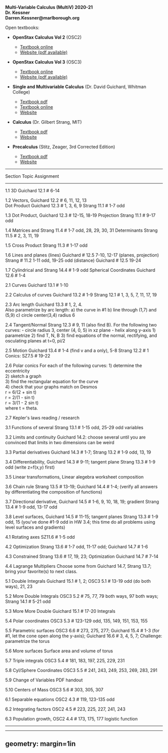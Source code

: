 __Multi-Variable Calculus (MultiV) 2020-21__  
__Dr. Kessner__  
__Darren.Kessner@marlborough.org__    

Open textbooks:

- __OpenStax Calculus Vol 2__ (OSC2)
    - [Textbook online](https://openstax.org/books/calculus-volume-2/pages/1-introduction)
    - [Website (pdf available)](https://openstax.org/details/books/calculus-volume-2)

- __OpenStax Calculus Vol 3__ (OSC3)
    - [Textbook online](https://openstax.org/books/calculus-volume-3/pages/1-introduction)
    - [Website (pdf available)](https://openstax.org/details/books/calculus-volume-3)

- __Single and Multivariable Calculus__ (Dr. David Guichard, Whitman College) 
    - [Textbook pdf](https://www.whitman.edu/mathematics/multivariable/multivariable.pdf)
    - [Textbook online](https://www.whitman.edu/mathematics/calculus_online/)
    - [Website](http://communitycalculus.org/) 

- __Calculus__ (Dr. Gilbert Strang, MIT) 
    - [Textbook pdf](http://ocw.mit.edu/ans7870/resources/Strang/Edited/Calculus/Calculus.pdf)
    - [Website](https://ocw.mit.edu/resources/res-18-001-calculus-online-textbook-spring-2005/textbook/)

- __Precalculus__ (Stitz, Zeager, 3rd Corrected Edition)
    - [Textbook pdf](https://www.stitz-zeager.com/szprecalculus07042013.pdf)
    - [Website](https://www.stitz-zeager.com/)


--------------------------------------------------------------------------------
Section     Topic                   Assignment
-------     ---------------------   --------------------------------------------
1.1         3D                      Guichard 12.1 # 6-14

1.2         Vectors,                Guichard 12.2 # 6, 11, 12, 13  
            Dot Product             Guichard 12.3 # 1, 3, 6, 9
                                    Strang 11.1 # 1-7 odd

1.3         Dot Product,            Guichard 12.3 # 12-15, 18-19
            Projection              Strang 11.1 # 9-17 odd

1.4         Matrices and            Strang 11.4 # 1-7 odd, 28, 29, 30, 31
            Determinants            Strang 11.5 # 2, 3, 11, 19

1.5         Cross Product           Strang 11.3 # 1-17 odd

1.6         Lines and planes        (lines) Guichard # 12.5 7-10, 12-17
                                    (planes, projection) Strang # 11.2 1-11 odd, 19-25 odd 
                                    (distance) Guichard # 12.5 19-24

1.7         Cylindrical and         Strang 14.4 # 1-9 odd
            Spherical Coordinates   Guichard 12.6 # 1-4

2.1         Curves                  Guichard 13.1 # 1-10

2.2         Calculus of curves      Guichard 13.2 # 1-9 
                                    Strang 12.1 # 1, 3, 5, 7, 11, 17, 19

2.3         Arc length              Guichard 13.3 # 1, 2, 4.  
                                    Also parametrize by arc length:
                                    a) the curve in #1
                                    b) line through (1,7) and (5,9)
                                    c) circle center(3,4) radius 6

2.4         Tangent/Normal          Strang 12.3 # 9, 11 (also find B).
                                    For the following two curves:
                                        - circle radius 3, center (4, 0, 5) in xz plane
                                        - helix along y-axis
                                    1) parametrize 
                                    2) find T, N, B
                                    3) find equations of the normal, rectifying, and 
                                       osculating planes at t=0, pi/2
                                    
2.5         Motion                  Guichard 13.4 # 1-4 (find v and a only), 5-8
                                    Strang 12.2 # 1
                                    Conics: SZ7.5 # 19-22

2.6         Polar conics            For each of the following curves:
                                    1) determine the eccentricity  
                                    2) sketch a graph  
                                    3) find the rectangular equation for the curve  
                                    4) check that your graphs match on Desmos  
                                    r = 6/(2 + sin t)  
                                    r = 2/(1 - sin t)  
                                    r = 3/(1 - 2 sin t)  
                                    where t = theta.  

2.7         Kepler's laws           reading / research

3.1         Functions of several    Strang 13.1 # 1-15 odd, 25-29 odd
            variables

3.2         Limits and continuity   Guichard 14.2:  choose several until you
                                    are convinced that limits in two dimensions 
                                    can be weird

3.3         Partial derivatives     Guichard 14.3 # 1-7;
                                    Strang 13.2 # 1-9 odd, 13, 19

3.4         Differentiability,      Guichard 14.3 # 9-11;
            tangent plane           Strang 13.3 # 1-9 odd (write z=f(x,y) first)

3.5         Linear transformations, Linear alegebra worksheet
            composition

3.6         Chain rule              Strang 13.5 # 13-19; Guichard 14.4 # 1-4; 
                                    (verify all answers by differentiating the
                                    composition of functions)

3.7         Directional derivative, Guichard 14.5 # 1-6, 9, 10, 18, 19;
            gradient                Strang 13.4 # 1-9 odd, 13-17 odd

3.8         Level surfaces,         Guichard 14.5 # 11-15;
            tangent planes          Strang 13.3 # 1-9 odd, 15 
                                    (you've done #1-9 odd in HW 3.4; this time
                                    do all problems using level surfaces and
                                    gradients)

4.1         Rotating axes           SZ11.6 # 1-5 odd

4.2         Optimization            Strang 13.6 # 1-7 odd, 11-17 odd;
                                    Guichard 14.7 # 1-6

4.3         Constrained             Strang 13.6 # 17, 19, 23;
            Optimization            Guichard 14.7 # 7-14

4.4         Lagrange Multipliers    Choose some from Guichard 14.7, Strang
                                    13.7; bring your favorite(s) to next class.

5.1         Double Integrals        Guichard 15.1 # 1, 2;
                                    OSC3 5.1 # 13-19 odd (do both ways), 21, 23

5.2         More Double Integrals   OSC3 5.2 # 75, 77, 79 both ways, 97 both ways;  
                                    Strang 14.1 # 5-21 odd

5.3         More More Double        Guichard 15.1 # 17-20
            Integrals

5.4         Polar coordinates       OSC3 5.3 # 123-129 odd, 135, 149, 151,
                                    153, 155

5.5         Parametric surfaces     OSC3 6.6 # 273, 275, 277;
                                    Guichard 15.4 # 1-3 (for #1, let the cone
                                    open along the y-axis);
                                    Guichard 16.6 # 3, 4, 5, 7;
                                    Challenge: parametrize the torus

5.6         More surfaces           Surface area and volume of torus

5.7         Triple integrals        OSC3 5.4 # 181, 183, 197, 225, 229, 231

5.8         Cyl/Sphere Coordinates  OSC3 5.5 # 241, 243, 249, 253, 269, 283, 291

5.9         Change of Variables     PDF handout

5.10        Centers of Mass         OSC3 5.6 # 303, 305, 307

6.1         Separable equations     OSC2 4.3 # 119, 123-135 odd

6.2         Integrating factors     OSC2 4.5 # 223, 225, 227, 241, 243

6.3         Population growth,      OSC2 4.4 # 173, 175, 177
            logistic function 

--------------------------------------------------------------------------------



---
geometry: margin=1in
---


